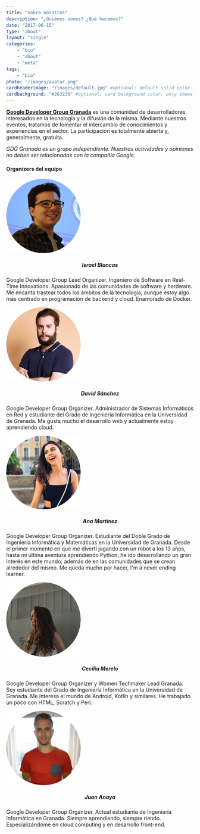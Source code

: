 ```yaml
---
title: "Sobre nosotros"
description: "¿Quiénes somos? ¿Qué hacemos?"
date: "2017-06-15"
type: "about"
layout: "single"
categories:
    - "bio"
    - "about"
    - "meta"
tags:
    - "bio"
photo: "/images/avatar.png"
cardheaderimage: "/images/default.jpg" #optional: default solid color if unset
cardbackground: "#263238" #optional: card background color; only shows when no image specified
---
```


[**Google Developer Group Granada**](https://developers.google.com/groups/chapter/107621838547829286968/) es una comunidad de desarrolladores interesados en la tecnología y la difusión de la misma. Mediante nuestros eventos, tratamos de fomentar el intercambio de conocimientos y experiencias en el sector. La participación es totalmente abierta y, generalmente, gratuíta.

*GDG Granada es un grupo independiente. Nuestras actividades y opiniones no deben ser relacionadas con la compañía Google.*


#### Organizers del equipo

![](/images/israel.png)

<h5 align="center">Israel Blancas</h5>

Google Developer Group Lead Organizer. Ingeniero de Software en Real-Time Innovations. Apasionado de las comunidades de software y hardware. Me encanta trastear todos los ámbitos de la tecnología, aunque estoy algo más centrado en programación de  backend y cloud. Enamorado de Docker.

![](/images/david.png)

<h5 align="center">David Sánchez</h5>

Google Developer Group Organizer. Administrador de Sistemas Informáticos en Red y estudiante del Grado de Ingeniería Informática en la Universidad de Granada. Me gusta mucho el desarrollo web y actualmente estoy aprendiendo cloud.

![](/images/ana.png)

<h5 align="center">Ana Martínez</h5>

Google Developer Group Organizer. Estudiante del Doble Grado de Ingeniería Informática y Matemáticas en la Universidad de Granada. Desde el primer momento en que me divertí jugando con un robot a los 13 años, hasta mi última aventura aprendiendo Python, he ido desarrollando un gran interés en este mundo;  además de en las comunidades que se crean alrededor del mismo. Me queda mucho por hacer, I'm a never ending learner.

![](/images/cecilia.png)

<h5 align="center">Cecilia Merelo</h5>

Google Developer Group Organizer y Women Techmaker Lead Granada. Soy estudiante del Grado de  Ingeniería Informática en la Universidad de Granada. Me interesa el mundo de Android, Kotlin y similares. He trabajado un poco con HTML, Scratch y Perl.

![](/images/juan.png)

<h5 align="center">Juan Anaya</h5>

Google Developer Group Organizer. Actual estudiante de Ingeniería Informática en Granada. Siempre aprendiendo, siempre riendo. Especializándome en cloud computing y en desarrollo front-end.
